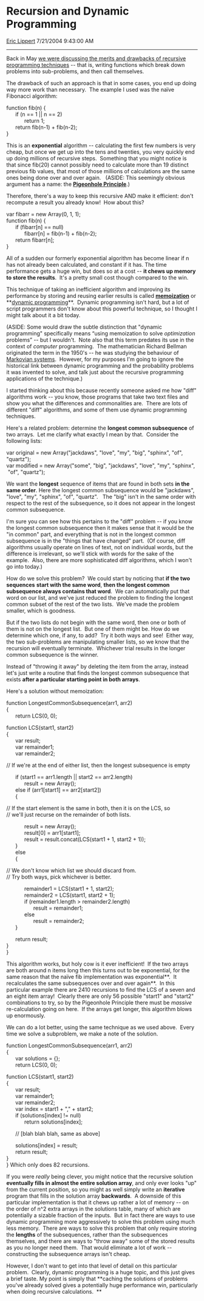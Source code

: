 # Recursion and Dynamic Programming

[Eric Lippert](https://social.msdn.microsoft.com/profile/Eric%20Lippert) 7/21/2004 9:43:00 AM

-----

 Back in May [we were discussing the merits and drawbacks of recursive programming techniques](http://blogs.msdn.com/ericlippert/archive/2004/05/20/136327.aspx "http://blogs.msdn.com/ericlippert/archive/2004/05/20/136327.aspx") -- that is, writing functions which break down problems into sub-problems, and then call themselves.  

 The drawback of such an approach is that in some cases, you end up doing way more work than necessary.  The example I used was the naïve Fibonacci algorithm: 

 function fib(n) {  
      if (n == 1 || n == 2)  
            return 1;  
      return fib(n-1) + fib(n-2);  
} 

 This is an **exponential** algorithm -- calculating the first few numbers is very cheap, but once we get up into the tens and twenties, you very quickly end up doing millions of recursive steps.  Something that you might notice is that since fib(20) cannot possibly need to calculate more than 19 distinct previous fib values, that most of those millions of calculations are the same ones being done over and over again.   (ASIDE: This seemingly obvious argument has a name: the **[Pigeonhole Principle](http://en.wikipedia.org/wiki/Pigeonhole_principle "http://en.wikipedia.org/wiki/Pigeonhole_principle")**.) 

 Therefore, there's a way to keep this recursive AND make it efficient: don't recompute a result you already know\!  How about this? 

 var fibarr = new Array(0, 1, 1);  
function fib(n) {  
      if (fibarr\[n\] == null)  
            fibarr\[n\] = fib(n-1) + fib(n-2);  
      return fibarr\[n\];  
} 

 All of a sudden our formerly exponential algorithm has become linear if n has not already been calculated, and constant if it has. The time performance gets a huge win, but does so at a cost -- **it chews up memory to store the results**.  It's a pretty small cost though compared to the win. 

 This technique of taking an inefficient algorithm and improving its performance by storing and reusing earlier results is called **[memoization](http://www.nist.gov/dads/HTML/memoize.html "http://www.nist.gov/dads/HTML/memoize.html")** or **[dynamic programming](http://www.nist.gov/dads/HTML/dynamicprog.html "http://www.nist.gov/dads/HTML/dynamicprog.html")**.  Dynamic programming isn't hard, but a lot of script programmers don't know about this powerful technique, so I thought I might talk about it a bit today. 

 (ASIDE: Some would draw the subtle distinction that "dynamic programming" specifically means “using memoization to solve *optimization* problems” -- but I wouldn't.  Note also that this term predates its use in the context of *computer* programming.  The mathematician Richard Bellman originated the term in the 1950's -- he was studying the behaviour of [Markovian systems](http://www-anw.cs.umass.edu/~rich/book/4/node1.html "http://www-anw.cs.umass.edu/~rich/book/4/node1.html").  However, for my purposes I'm going to ignore the historical link between dynamic programming and the probability problems it was invented to solve, and talk just about the recursive programming applications of the technique.) 

 I started thinking about this because recently someone asked me how "diff" algorithms work -- you know, those programs that take two text files and show you what the differences and commonalities are.  There are lots of different "diff" algorithms, and some of them use dynamic programming techniques. 

 Here's a related problem: determine the **longest common subsequence** of two arrays.  Let me clarify what exactly I mean by that.  Consider the following lists: 

 var original = new Array("jackdaws", "love", "my", "big", "sphinx", "of", "quartz");  
var modified = new Array("some", "big", "jackdaws", "love", "my", "sphinx",  "of", "quartz"); 

 We want the **longest** sequence of items that are found in both sets **in the same order**. Here the longest common subsequence would be "jackdaws", "love", "my", "sphinx", "of", "quartz".   The "big" isn't in the same order with respect to the rest of the subsequence, so it does not appear in the longest common subsequence. 

 I'm sure you can see how this pertains to the "diff" problem -- if you know the longest common subsequence then it makes sense that it would be the "in common" part, and everything that is not in the longest common subsequence is in the "things that have changed" part.  (Of course, diff algorithms usually operate on lines of text, not on individual words, but the difference is irrelevant, so we'll stick with words for the sake of the example.  Also, there are more sophisticated diff algorithms, which I won't go into today.) 

 How do we solve this problem?  We could start by noticing that **if the two sequences** **start with the same word**, **then the longest common subsequence always contains that word**.  We can automatically put that word on our list, and we've just reduced the problem to finding the longest common subset of the rest of the two lists.  We've made the problem smaller, which is goodness.  

 But if the two lists do not begin with the same word, then one or both of them is not on the longest list.  But one of them might be. How do we determine which one, if any, to add?  Try it both ways and see\!  Either way, the two sub-problems are manipulating smaller lists, so we know that the recursion will eventually terminate.  Whichever trial results in the longer common subsequence is the winner. 

 Instead of "throwing it away" by deleting the item from the array, instead let's just write a routine that finds the longest common subsequence that exists **after a particular starting point in both arrays**. 

 Here's a solution without memoization: 

 function LongestCommonSubsequence(arr1, arr2)  
{  
      return LCS(0, 0);  
  
function LCS(start1, start2)  
{  
      var result;  
      var remainder1;  
      var remainder2;  
  
// If we're at the end of either list, then the longest subsequence is empty 

       if (start1 == arr1.length || start2 == arr2.length)  
            result = new Array();  
      else if (arr1\[start1\] == arr2\[start2\])  
      {  
  
// If the start element is the same in both, then it is on the LCS, so  
// we'll just recurse on the remainder of both lists.  
  
            result = new Array();  
            result\[0\] = arr1\[start1\];  
            result = result.concat(LCS(start1 + 1, start2 + 1));  
      }  
      else  
      {  
  
// We don't know which list we should discard from.   
// Try both ways, pick whichever is better.  
  
            remainder1 = LCS(start1 + 1, start2);  
            remainder2 = LCS(start1, start2 + 1);  
            if (remainder1.length \> remainder2.length)  
                  result = remainder1;  
            else  
                  result = remainder2;  
      }  
  
      return result;  
}  
} 

 

 This algorithm works, but holy cow is it ever inefficient\!  If the two arrays are both around n items long then this turns out to be exponential, for the same reason that the naïve fib implementation was exponential**.  It recalculates the same subsequences over and over again**.  In this particular example there are 2410 recursions to find the LCS of a seven and an eight item array\!  Clearly there are only 56 possible "start1" and "start2" combinations to try, so by the Pigeonhole Principle there must be *massive* re-calculation going on here.  If the arrays get longer, this algorithm blows up enormously. 

 We can do a lot better, using the same technique as we used above.  Every time we solve a subproblem, we make a note of the solution. 

 function LongestCommonSubsequence(arr1, arr2)  
{  
      var solutions = {};  
      return LCS(0, 0);  
  
function LCS(start1, start2)  
{  
      var result;  
      var remainder1;  
      var remainder2;  
      var index = start1 + "," + start2;  
      if (solutions\[index\] \!= null)  
            return solutions\[index\];  
  
      // \[blah blah blah, same as above\]  
  
      solutions\[index\] = result;  
      return result;  
}  
}  Which only does 82 recursions. 

 If you were *really* being clever, you might notice that the recursive solution **eventually fills in almost the entire solution array**, and only ever looks "up" from the current position, so you might as well simply write an **iterative** program that fills in the solution array **backwards**.   A downside of this particular implementation is that it chews up rather a lot of memory -- on the order of n^2 extra arrays in the solutions table, many of which are potentially a sizable fraction of the inputs.  But in fact there are ways to use dynamic programming more aggressively to solve this problem using much less memory.  There are ways to solve this problem that only require storing the **lengths** of the subsequences, rather than the subsequences themselves, and there are ways to "throw away" some of the stored results as you no longer need them.  That would eliminate a lot of work -- constructing the subsequence arrays isn't cheap.

However, I don't want to get into that level of detail on this particular problem.  Clearly, dynamic programming is a huge topic, and this just gives a brief taste. My point is simply that **caching the solutions of problems you've already solved gives a potentially huge performance win, particularly when doing recursive calculations.  **

